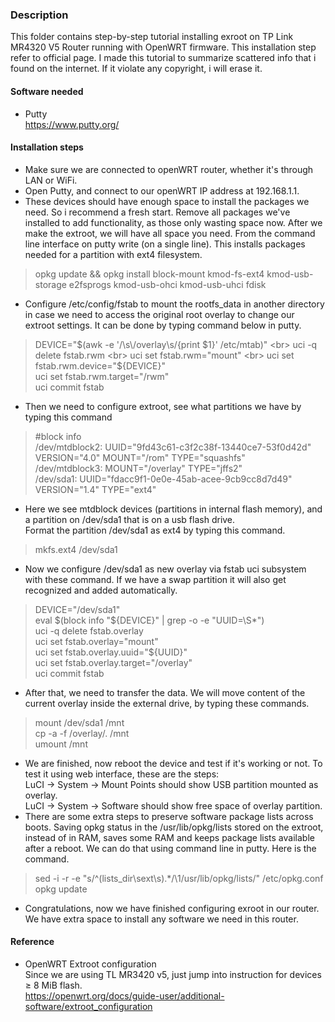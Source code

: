 ### Description
This folder contains step-by-step tutorial installing exroot on TP Link MR4320 V5 Router running with OpenWRT firmware. This installation step refer to official page. I made this tutorial to summarize scattered info that i found on the internet. If it violate any copyright, i will erase it.

#### Software needed
* Putty <br>
https://www.putty.org/

#### Installation steps
* Make sure we are connected to openWRT router, whether it's through LAN or WiFi.
* Open Putty, and connect to our openWRT IP address at 192.168.1.1.
* These devices should have enough space to install the packages we need. So i recommend a fresh start. Remove all packages we've installed to add functionality, as those only wasting space now. After we make the extroot, we will have all space you need. From the command line interface on putty write (on a single line). This installs packages needed for a partition with ext4 filesystem.<br>
> opkg update && opkg install block-mount kmod-fs-ext4 kmod-usb-storage e2fsprogs kmod-usb-ohci kmod-usb-uhci fdisk <br>
* Configure /etc/config/fstab to mount the rootfs_data in another directory in case we need to access the original root overlay to change our extroot settings. It can be done by typing command below in putty.
>DEVICE="$(awk -e '/\s\/overlay\s/{print $1}' /etc/mtab)" <br>
>uci -q delete fstab.rwm <br>
>uci set fstab.rwm="mount" <br>
>uci set fstab.rwm.device="${DEVICE}" <br>
>uci set fstab.rwm.target="/rwm" <br>
>uci commit fstab <br>
* Then we need to configure extroot, see what partitions we have by typing this command <br>
> #block info <br>
/dev/mtdblock2: UUID="9fd43c61-c3f2c38f-13440ce7-53f0d42d" VERSION="4.0" MOUNT="/rom" TYPE="squashfs" <br>
/dev/mtdblock3: MOUNT="/overlay" TYPE="jffs2" <br>
/dev/sda1: UUID="fdacc9f1-0e0e-45ab-acee-9cb9cc8d7d49" VERSION="1.4" TYPE="ext4" <br>
* Here we see mtdblock devices (partitions in internal flash memory), and a partition on /dev/sda1 that is on a usb flash drive.<br>
Format the partition /dev/sda1 as ext4 by typing this command. <br>
> mkfs.ext4 /dev/sda1
* Now we configure /dev/sda1 as new overlay via fstab uci subsystem with these command. If we have a swap partition it will also get recognized and added automatically.<br>
> DEVICE="/dev/sda1" <br>
eval $(block info "${DEVICE}" | grep -o -e "UUID=\S*") <br>
uci -q delete fstab.overlay <br>
uci set fstab.overlay="mount" <br>
uci set fstab.overlay.uuid="${UUID}" <br>
uci set fstab.overlay.target="/overlay" <br>
uci commit fstab <br>
* After that, we need to transfer the data. We will move content of the current overlay inside the external drive, by typing these commands.
> mount /dev/sda1 /mnt <br>
cp -a -f /overlay/. /mnt <br>
umount /mnt <br>
* We are finished, now reboot the device and test if it's working or not. To test it using web interface, these are the steps: <br>
LuCI → System → Mount Points should show USB partition mounted as overlay. <br>
LuCI → System → Software should show free space of overlay partition. <br>
* There are some extra steps to preserve software package lists across boots. Saving opkg status in the /usr/lib/opkg/lists stored on the extroot, instead of in RAM, saves some RAM and keeps package lists available after a reboot. We can do that using command line in putty. Here is the command.
>sed -i -r -e "s/^(lists_dir\sext\s).*/\1\/usr\/lib\/opkg\/lists/" /etc/opkg.conf <br>
opkg update <br>
* Congratulations, now we have finished configuring exroot in our router. We have extra space to install any software we need in this router.

#### Reference
* OpenWRT Extroot configuration <br>
Since we are using TL MR3420 v5, just jump into instruction for devices ≥ 8 MiB flash. <br>
https://openwrt.org/docs/guide-user/additional-software/extroot_configuration